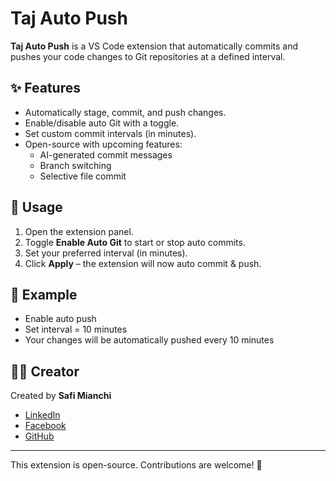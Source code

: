 # Taj Auto Push

**Taj Auto Push** is a VS Code extension that automatically commits and pushes your code changes to Git repositories at a defined interval.  

## ✨ Features
- Automatically stage, commit, and push changes.
- Enable/disable auto Git with a toggle.
- Set custom commit intervals (in minutes).
- Open-source with upcoming features:
  - AI-generated commit messages
  - Branch switching
  - Selective file commit

## 🚀 Usage
1. Open the extension panel.
2. Toggle **Enable Auto Git** to start or stop auto commits.
3. Set your preferred interval (in minutes).
4. Click **Apply** – the extension will now auto commit & push.

## 📌 Example
- Enable auto push
- Set interval = 10 minutes
- Your changes will be automatically pushed every 10 minutes  

## 👨‍💻 Creator
Created by **Safi Mianchi**  
- [LinkedIn](https://www.linkedin.com/in/shafimiazi/)  
- [Facebook](https://www.facebook.com/shafimiazi1)  
- [GitHub](https://github.com/safimiazi/taj-auto-push)  

---

This extension is open-source. Contributions are welcome! 🎉
